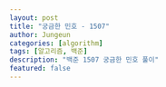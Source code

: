 ```yaml
---
layout: post
title: "궁금한 민호 - 1507"
author: Jungeun
categories: [algorithm]
tags: [알고리즘, 백준]
description: "백준 1507 궁금한 민호 풀이"
featured: false
---
```

